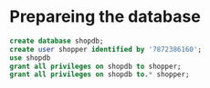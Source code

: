 # Prepareing the database

```sql
create database shopdb;
create user shopper identified by '7872386160';
use shopdb
grant all privileges on shopdb to shopper;
grant all privileges on shopdb to.* shopper;
```
